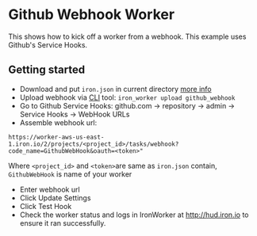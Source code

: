 # Github Webhook Worker

This shows how to kick off a worker from a webhook. This example uses Github's Service Hooks.

## Getting started

- Download and put `iron.json` in current directory [more info](http://dev.iron.io/worker/reference/configuration/)
- Upload webhook via  [CLI](http://dev.iron.io/worker/reference/cli/) tool: `iron_worker upload github_webhook`
- Go to Github Service Hooks: github.com -> repository -> admin -> Service Hooks -> WebHook URLs
- Assemble webhook url:
```
https://worker-aws-us-east-1.iron.io/2/projects/<project_id>/tasks/webhook?code_name=GithubWebHook&oauth=<token>"
```
Where `<project_id>` and `<token>`are same as `iron.json` contain, `GithubWebHook` is name of your worker
- Enter webhook url
- Click Update Settings
- Click Test Hook
- Check the worker status and logs in IronWorker at http://hud.iron.io to ensure it ran successfully.